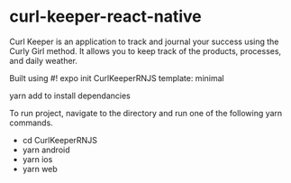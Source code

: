 # curl-keeper-react-native
Curl Keeper is an application to track and journal your success using the Curly Girl method. It allows you to keep track of the products, processes, and daily weather.

Built using #! expo init CurlKeeperRNJS
template: minimal

yarn add to install dependancies

To run project, navigate to the directory and run one of the following yarn commands.

- cd CurlKeeperRNJS
- yarn android
- yarn ios
- yarn web
